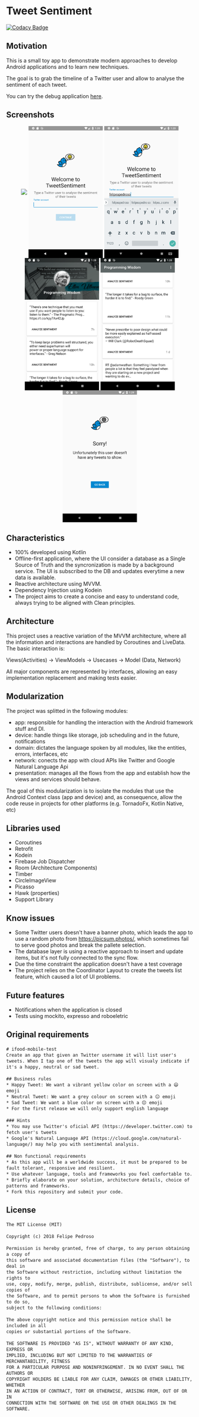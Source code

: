 # Tweet Sentiment
[![Codacy Badge](https://api.codacy.com/project/badge/Grade/d8c36a6403494c1186ce68a3d3985ca0)](https://www.codacy.com/project/felipepedroso/tweet-sentiment/dashboard?utm_source=github.com&amp;utm_medium=referral&amp;utm_content=felipepedroso/tweet-sentiment&amp;utm_campaign=Badge_Grade_Dashboard)

## Motivation
This is a small toy app to demonstrate modern approaches to develop Android applications and to learn new techniques.

The goal is to grab the timeline of a Twitter user and allow to analyse the sentiment of each tweet.

You can try the debug application [here](https://drive.google.com/file/d/1buphfrdFysZwiuerWQ-bBgbtIW2TNv_v/view?usp=sharing).

## Screenshots

<p align="center">
  <img src="screenshots/ss-a.gif" align="center" width=200>
  <img src="screenshots/ss-01.png" align="center" width=200>
  <img src="screenshots/ss-02.png" align="center" width=200>
  <img src="screenshots/ss-03.png" align="center" width=200>
  <img src="screenshots/ss-04.png" align="center" width=200>
  <img src="screenshots/ss-05.png" align="center" width=200>
</p>

## Characteristics
* 100% developed using Kotlin
* Offline-first application, where the UI consider a database as a Single Source of Truth and the syncronization is made by a background service. The UI is subscribed to the DB and updates everytime a new data is available.
* Reactive architecture using MVVM. 
* Dependency Injection using Kodein
* The project aims to create a concise and easy to understand code, always trying to be aligned with Clean principles.

## Architecture
This project uses a reactive variation of the MVVM architecture, where all the information and interactions are handled by Coroutines and LiveData. The basic interaction is:

Views(Activities)   ->   ViewModels   ->   Usecases   ->   Model (Data, Network)

All major components are represented by interfaces, allowing an easy implementation replacement and making tests easier.

## Modularization
The project was splitted in the following modules:

* app: responsible for handling the interaction with the Android framework stuff and DI.
* device: handle things like storage, job scheduling and in the future, notifications
* domain: dictates the language spoken by all modules, like the entities, errors, interfaces, etc
* network: conects the app with cloud APIs like Twitter and Google Natural Language Api
* presentation: manages all the flows from the app and establish how the views and services should behave.

The goal of this modularization is to isolate the modules that use the Android Context class (app and device) and, as consequence, allow the code reuse in projects for other platforms (e.g. TornadoFx, Kotlin Native, etc)

## Libraries used
* Coroutines
* Retrofit
* Kodein
* Firebase Job Dispatcher
* Room (Architecture Components)
* Timber
* CircleImageView
* Picasso
* Hawk (properties)
* Support Library

## Know issues
* Some Twitter users doesn't have a banner photo, which leads the app to use a random photo from https://picsum.photos/, which sometimes fail to serve good photos and break the pallete selection.
* The database layer is using a reactive approach to insert and update items, but it's not fully connected to the sync flow.
* Due the time constraint the application doesn't have a test coverage
* The project relies on the Coordinator Layout to create the tweets list feature, which caused a lot of UI problems.

## Future features
* Notifications when the application is closed
* Tests using mockito, expresso and roboeletric

## Original requirements
````
# ifood-mobile-test
Create an app that given an Twitter username it will list user's tweets. When I tap one of the tweets the app will visualy indicate if it's a happy, neutral or sad tweet.

## Business rules
* Happy Tweet: We want a vibrant yellow color on screen with a 😃 emoji
* Neutral Tweet: We want a grey colour on screen with a 😐 emoji
* Sad Tweet: We want a blue color on screen with a 😔 emoji
* For the first release we will only support english language

### Hints
* You may use Twitter's oficial API (https://developer.twitter.com) to fetch user's tweets 
* Google's Natural Language API (https://cloud.google.com/natural-language/) may help you with sentimental analysis.

## Non functional requirements
* As this app will be a worldwide success, it must be prepared to be fault tolerant, responsive and resilient.
* Use whatever language, tools and frameworks you feel comfortable to.
* Briefly elaborate on your solution, architecture details, choice of patterns and frameworks.
* Fork this repository and submit your code.
````
## License

```
The MIT License (MIT)

Copyright (c) 2018 Felipe Pedroso

Permission is hereby granted, free of charge, to any person obtaining a copy of
this software and associated documentation files (the "Software"), to deal in
the Software without restriction, including without limitation the rights to
use, copy, modify, merge, publish, distribute, sublicense, and/or sell copies of
the Software, and to permit persons to whom the Software is furnished to do so,
subject to the following conditions:

The above copyright notice and this permission notice shall be included in all
copies or substantial portions of the Software.

THE SOFTWARE IS PROVIDED "AS IS", WITHOUT WARRANTY OF ANY KIND, EXPRESS OR
IMPLIED, INCLUDING BUT NOT LIMITED TO THE WARRANTIES OF MERCHANTABILITY, FITNESS
FOR A PARTICULAR PURPOSE AND NONINFRINGEMENT. IN NO EVENT SHALL THE AUTHORS OR
COPYRIGHT HOLDERS BE LIABLE FOR ANY CLAIM, DAMAGES OR OTHER LIABILITY, WHETHER
IN AN ACTION OF CONTRACT, TORT OR OTHERWISE, ARISING FROM, OUT OF OR IN
CONNECTION WITH THE SOFTWARE OR THE USE OR OTHER DEALINGS IN THE SOFTWARE.
```
